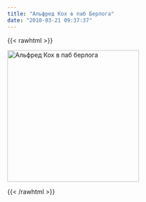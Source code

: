 ```yaml
---
title: "Альфред Кох в паб Берлога"
date: "2010-03-21 09:37:37"
---
```

{{< rawhtml >}}
<p><img src="http://i035.radikal.ru/1003/a5/5c0f0cbe3ec6.jpg" border="0" alt="Альфред Кох в паб берлога" title="Альфред Кох в паб берлога" width="300" /></p>

{{< /rawhtml >}}

